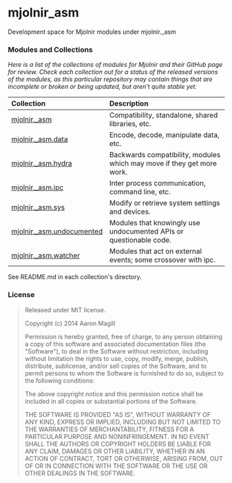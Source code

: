 mjolnir_asm
===========

Development space for Mjolnir modules under mjolnir._asm

### Modules and Collections

*Here is a list of the collections of modules for Mjolnir and their GitHub page for review.  Check each collection out for a status of the released versions of the modules, as this particular repository may contain things that are incomplete or broken or being updated, but aren't quite stable yet.*

|Collection                                                                        | Description                                                            |
|:---------------------------------------------------------------------------------|:-----------------------------------------------------------------------|
|[mjolnir._asm](https://github.com/asmagill/mjolnir_asm._asm)                      | Compatibility, standalone, shared libraries, etc.                      |
|[mjolnir._asm.data](https://github.com/asmagill/mjolnir_asm.data)                 | Encode, decode, manipulate data, etc.                                  |
|[mjolnir._asm.hydra](https://github.com/asmagill/mjolnir_asm.hydra)               | Backwards compatibility, modules which may move if they get more work. |
|[mjolnir._asm.ipc](https://github.com/asmagill/mjolnir_asm.ipc)                   | Inter process communication, command line, etc.                        |
|[mjolnir._asm.sys](https://github.com/asmagill/mjolnir_asm.sys)                   | Modify or retrieve system settings and devices.                        |
|[mjolnir._asm.undocumented](https://github.com/asmagill/mjolnir_asm.undocumented) | Modules that knowingly use undocumented APIs or questionable code.     |
|[mjolnir._asm.watcher](https://github.com/asmagill/mjolnir_asm.watcher)           | Modules that act on external events; some crossover with ipc.          |

See README.md in each collection's directory.

### License

> Released under MIT license.
>
> Copyright (c) 2014 Aaron Magill
>
> Permission is hereby granted, free of charge, to any person obtaining a copy of this software and associated documentation files (the "Software"), to deal in the Software without restriction, including without limitation the rights to use, copy, modify, merge, publish, distribute, sublicense, and/or sell copies of the Software, and to permit persons to whom the Software is furnished to do so, subject to the following conditions:
>
> The above copyright notice and this permission notice shall be included in all copies or substantial portions of the Software.
>
> THE SOFTWARE IS PROVIDED "AS IS", WITHOUT WARRANTY OF ANY KIND, EXPRESS OR IMPLIED, INCLUDING BUT NOT LIMITED TO THE WARRANTIES OF MERCHANTABILITY, FITNESS FOR A PARTICULAR PURPOSE AND NONINFRINGEMENT. IN NO EVENT SHALL THE AUTHORS OR COPYRIGHT HOLDERS BE LIABLE FOR ANY CLAIM, DAMAGES OR OTHER LIABILITY, WHETHER IN AN ACTION OF CONTRACT, TORT OR OTHERWISE, ARISING FROM, OUT OF OR IN CONNECTION WITH THE SOFTWARE OR THE USE OR OTHER DEALINGS IN THE SOFTWARE.
>
